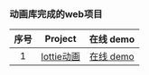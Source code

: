 ### 动画库完成的web项目

| 序号 |                                            Project                                            |                                在线 demo                                 |
| :--: | :-------------------------------------------------------------------------------------------: | :----------------------------------------------------------------------: |
|  1   | [lottie动画](https://github.com/eveningwater/my-web-projects/tree/master/animate/1/) | [在线 demo](https://www.eveningwater.com/my-web-projects/animate/1/) |
